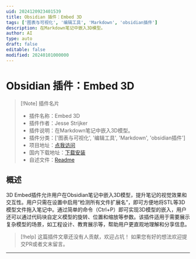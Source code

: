 ```yaml
---
uid: 2024120923401539
title: Obsidian 插件：Embed 3D
tags: ['图表与可视化', '编辑工具', 'Markdown', 'obsidian插件']
description: 在Markdown笔记中嵌入3D模型。
author: AI
type: auto
draft: false
editable: false
modified: 20240101000000
---
```


# Obsidian 插件：Embed 3D

> [!Note] 插件名片
> - 插件名称：Embed 3D
> - 插件作者：Jesse Strijker
> - 插件说明：在Markdown笔记中嵌入3D模型。
> - 插件分类：['图表与可视化', '编辑工具', 'Markdown', 'obsidian插件']
> - 项目地址：[点我访问](https://github.com/ElmoNeedsArson/Obsidian-3D-embed)
> - 国内下载地址：[下载安装](https://pkmer.cn/products/plugin/pluginMarket/?3d_embeds)
> - 自述文件：[Readme](https://ghproxy.net/https://raw.githubusercontent.com/ElmoNeedsArson/Obsidian-3D-embed/master/README.md)



## 概述

3D Embed插件允许用户在Obsidian笔记中嵌入3D模型，提升笔记的视觉效果和交互性。用户只需在设置中启用“检测所有文件扩展名”，即可方便地将STL等3D模型文件拖入笔记中。通过简单的命令（Ctrl+P）即可实现3D模型的嵌入，用户还可以通过代码块自定义模型的旋转、位置和缩放等参数。该插件适用于需要展示复杂模型的场景，如工程设计、教育展示等，帮助用户更直观地理解和分享信息。


> [!help] 
> 这篇插件文章还没有人贡献，欢迎占坑！
> 如果您有好的想法欢迎提交PR或者文末留言。
> 

---



